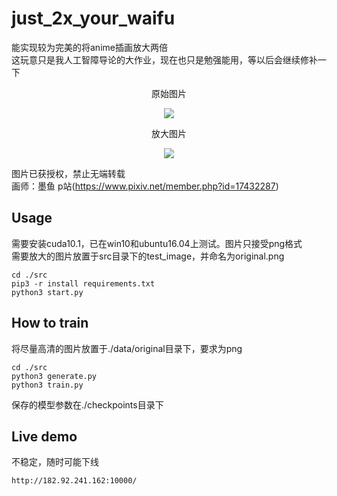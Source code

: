 # just_2x_your_waifu
能实现较为完美的将anime插画放大两倍  
这玩意只是我人工智障导论的大作业，现在也只是勉强能用，等以后会继续修补一下  
<p align="center">
原始图片
</p>  
<p align="center">
<img src="https://raw.githubusercontent.com/frystal/just_2x_your_waifu/master/demo/original.png"/><br/>
</p>  
<p align="center">
放大图片
</p>  
<p align="center">
<img src="https://raw.githubusercontent.com/frystal/just_2x_your_waifu/master/demo/2x.png"/><br/>
</p>  


图片已获授权，禁止无端转载  
画师：墨鱼 p站(https://www.pixiv.net/member.php?id=17432287)  

## Usage
需要安装cuda10.1，已在win10和ubuntu16.04上测试。图片只接受png格式  
需要放大的图片放置于src目录下的test_image，并命名为original.png
```
cd ./src
pip3 -r install requirements.txt
python3 start.py
```
## How to train
将尽量高清的图片放置于./data/original目录下，要求为png  
```
cd ./src
python3 generate.py
python3 train.py
```
保存的模型参数在./checkpoints目录下

## Live demo
不稳定，随时可能下线
```
http://182.92.241.162:10000/
```
